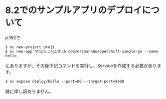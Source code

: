# 8.2でのサンプルアプリのデプロイについて

p.162で

```
$ oc new-project proj1
$ oc new-app https://github.com/orimanabu/openshift-sample-go --name hello
```

とありますが、その後下記コマンドを実行し、Serviceを作成する必要があります。

```
$ oc expose deploy/hello --port=80 --target-port=8080
```

誠に申し訳ありません。
